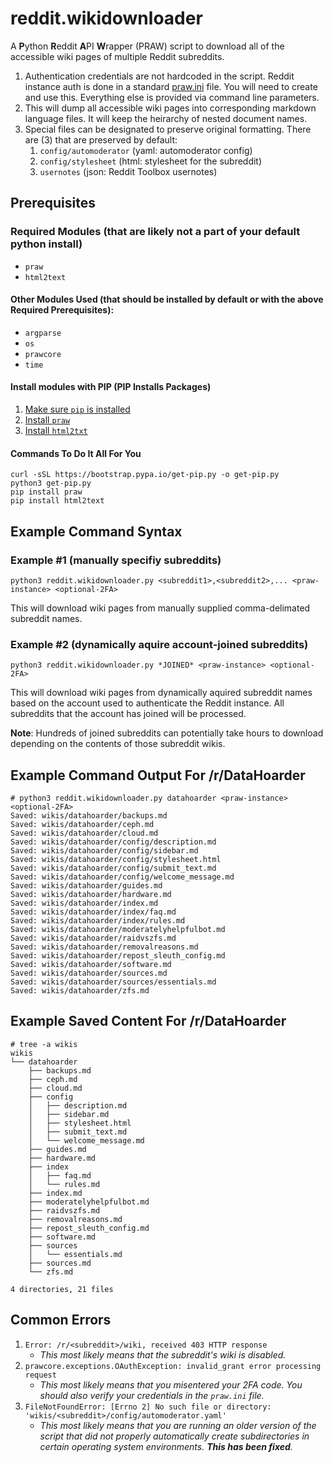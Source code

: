 # reddit.wikidownloader
A **P**ython **R**eddit **A**PI **W**rapper (PRAW) script to download all of the accessible wiki pages of multiple Reddit subreddits.

1. Authentication credentials are not hardcoded in the script. Reddit instance auth is done in a standard [praw.ini](https://praw.readthedocs.io/en/stable/getting_started/configuration/prawini.html) file. You will need to create and use this. Everything else is provided via command line parameters.
1. This will dump all accessible wiki pages into corresponding markdown language files. It will keep the heirarchy of nested document names.
1. Special files can be designated to preserve original formatting. There are (3) that are preserved by default:
   1. `config/automoderator` (yaml: automoderator config)
   1. `config/stylesheet` (html: stylesheet for the subreddit)
   1. `usernotes` (json: Reddit Toolbox usernotes)

## Prerequisites

### Required Modules (that are likely not a part of your default python install)

* `praw`
* `html2text`

#### Other Modules Used (that should be installed by default or with the above Required Prerequisites):

* `argparse`
* `os`
* `prawcore`
* `time`

#### Install modules with PIP (**P**IP **I**nstalls **P**ackages)

1. [Make sure `pip` is installed](https://pip.pypa.io/en/stable/installation/)
2. [Install `praw`](https://pypi.org/project/praw/)
3. [Install `html2txt`](https://pypi.org/project/html2text/)

#### Commands To Do It All For You

    curl -sSL https://bootstrap.pypa.io/get-pip.py -o get-pip.py
    python3 get-pip.py
    pip install praw
    pip install html2text

## Example Command Syntax

### Example #1 (manually specifiy subreddits)

    python3 reddit.wikidownloader.py <subreddit1>,<subreddit2>,... <praw-instance> <optional-2FA>

This will download wiki pages from manually supplied comma-delimated subreddit names.

### Example #2 (dynamically aquire account-joined subreddits)

    python3 reddit.wikidownloader.py *JOINED* <praw-instance> <optional-2FA>

This will download wiki pages from dynamically aquired subreddit names based on the account used to authenticate the Reddit instance. All subreddits that the account has joined will be processed.

**Note**: Hundreds of joined subreddits can potentially take hours to download depending on the contents of those subreddit wikis.

## Example Command Output For /r/DataHoarder

    # python3 reddit.wikidownloader.py datahoarder <praw-instance> <optional-2FA>
    Saved: wikis/datahoarder/backups.md
    Saved: wikis/datahoarder/ceph.md
    Saved: wikis/datahoarder/cloud.md
    Saved: wikis/datahoarder/config/description.md
    Saved: wikis/datahoarder/config/sidebar.md
    Saved: wikis/datahoarder/config/stylesheet.html
    Saved: wikis/datahoarder/config/submit_text.md
    Saved: wikis/datahoarder/config/welcome_message.md
    Saved: wikis/datahoarder/guides.md
    Saved: wikis/datahoarder/hardware.md
    Saved: wikis/datahoarder/index.md
    Saved: wikis/datahoarder/index/faq.md
    Saved: wikis/datahoarder/index/rules.md
    Saved: wikis/datahoarder/moderatelyhelpfulbot.md
    Saved: wikis/datahoarder/raidvszfs.md
    Saved: wikis/datahoarder/removalreasons.md
    Saved: wikis/datahoarder/repost_sleuth_config.md
    Saved: wikis/datahoarder/software.md
    Saved: wikis/datahoarder/sources.md
    Saved: wikis/datahoarder/sources/essentials.md
    Saved: wikis/datahoarder/zfs.md

## Example Saved Content For /r/DataHoarder

    # tree -a wikis
    wikis
    └── datahoarder
        ├── backups.md
        ├── ceph.md
        ├── cloud.md
        ├── config
        │   ├── description.md
        │   ├── sidebar.md
        │   ├── stylesheet.html
        │   ├── submit_text.md
        │   └── welcome_message.md
        ├── guides.md
        ├── hardware.md
        ├── index
        │   ├── faq.md
        │   └── rules.md
        ├── index.md
        ├── moderatelyhelpfulbot.md
        ├── raidvszfs.md
        ├── removalreasons.md
        ├── repost_sleuth_config.md
        ├── software.md
        ├── sources
        │   └── essentials.md
        ├── sources.md
        └── zfs.md

    4 directories, 21 files

## Common Errors

1. `Error: /r/<subreddit>/wiki, received 403 HTTP response`  
   * *This most likely means that the subreddit's wiki is disabled.*
2. `prawcore.exceptions.OAuthException: invalid_grant error processing request`  
   * *This most likely means that you misentered your 2FA code. You should also verify your credentials in the `praw.ini` file.*
3. `FileNotFoundError: [Errno 2] No such file or directory: 'wikis/<subreddit>/config/automoderator.yaml'`  
   * *This most likely means that you are running an older version of the script that did not properly automatically create subdirectories in certain operating system environments. **This has been fixed**.*
